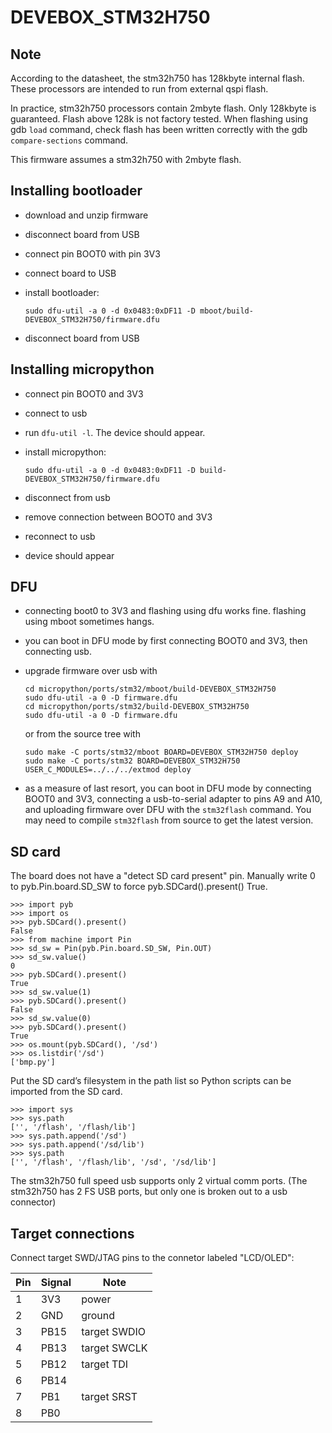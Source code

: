 # DEVEBOX_STM32H750

## Note

According to the datasheet, the stm32h750 has 128kbyte internal flash. These processors are intended to run from external qspi flash.

In practice, stm32h750 processors contain 2mbyte flash. Only 128kbyte is guaranteed. Flash above 128k is not factory tested. When flashing using gdb `load` command, check flash has been written correctly with the gdb `compare-sections` command.

This firmware assumes a stm32h750 with 2mbyte flash.

## Installing bootloader

-   download and unzip firmware
-   disconnect board from USB
-   connect pin BOOT0 with pin 3V3
-   connect board to USB
-   install bootloader:

        sudo dfu-util -a 0 -d 0x0483:0xDF11 -D mboot/build-DEVEBOX_STM32H750/firmware.dfu

-   disconnect board from USB

## Installing micropython

-   connect pin BOOT0 and 3V3
-   connect to usb
-   run `dfu-util -l`. The device should appear.
-   install micropython:

        sudo dfu-util -a 0 -d 0x0483:0xDF11 -D build-DEVEBOX_STM32H750/firmware.dfu

-   disconnect from usb
-   remove connection between BOOT0 and 3V3
-   reconnect to usb
-   device should appear

## DFU

-   connecting boot0 to 3V3 and flashing using dfu works fine. flashing using mboot sometimes hangs. 

-   you can boot in DFU mode by first connecting BOOT0 and 3V3, then connecting usb.

-   upgrade firmware over usb with 


        cd micropython/ports/stm32/mboot/build-DEVEBOX_STM32H750
        sudo dfu-util -a 0 -D firmware.dfu
        cd micropython/ports/stm32/build-DEVEBOX_STM32H750
        sudo dfu-util -a 0 -D firmware.dfu

    or from the source tree with 


        sudo make -C ports/stm32/mboot BOARD=DEVEBOX_STM32H750 deploy
        sudo make -C ports/stm32 BOARD=DEVEBOX_STM32H750 USER_C_MODULES=../../../extmod deploy

-   as a measure of last resort, you can boot in DFU mode by connecting BOOT0 and 3V3, connecting a usb-to-serial adapter to pins A9 and A10, and uploading firmware over DFU with the `stm32flash` command. You may need to compile `stm32flash` from source to get the latest version.

## SD card

The board does not have a "detect SD card present" pin. Manually write 0 to pyb.Pin.board.SD_SW to force pyb.SDCard().present() True.

    >>> import pyb
    >>> import os
    >>> pyb.SDCard().present()
    False
    >>> from machine import Pin
    >>> sd_sw = Pin(pyb.Pin.board.SD_SW, Pin.OUT)
    >>> sd_sw.value()
    0
    >>> pyb.SDCard().present()
    True
    >>> sd_sw.value(1)
    >>> pyb.SDCard().present()
    False
    >>> sd_sw.value(0)
    >>> pyb.SDCard().present()
    True
    >>> os.mount(pyb.SDCard(), '/sd')
    >>> os.listdir('/sd')
    ['bmp.py']

Put the SD card’s filesystem in the path list so Python scripts can be imported from the SD card.

    >>> import sys
    >>> sys.path
    ['', '/flash', '/flash/lib']
    >>> sys.path.append('/sd')
    >>> sys.path.append('/sd/lib')
    >>> sys.path
    ['', '/flash', '/flash/lib', '/sd', '/sd/lib']

The stm32h750 full speed usb supports only 2 virtual comm ports. (The stm32h750 has 2 FS USB ports, but only one is broken out to a usb connector)

## Target connections

Connect target SWD/JTAG pins to the connetor labeled "LCD/OLED":

| Pin | Signal | Note         |
| --- | ------ | ------------ |
| 1   | 3V3    | power        |
| 2   | GND    | ground       |
| 3   | PB15   | target SWDIO |
| 4   | PB13   | target SWCLK |
| 5   | PB12   | target TDI   |
| 6   | PB14   |              |
| 7   | PB1    | target SRST  |
| 8   | PB0    |              |